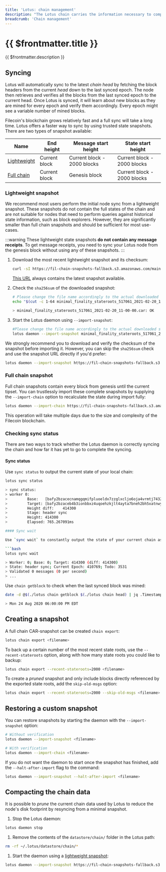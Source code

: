 ```yaml
---
title: 'Lotus: chain management'
description: "The Lotus chain carries the information necessary to compute the current state of the Filecoin network. This guide explains how to manage several aspects of the chain, including how to decrease your node's sync-time by loading the chain from a snapshot."
breadcrumb: 'Chain management'
---
```


# {{ $frontmatter.title }}

{{ $frontmatter.description }}

## Syncing

Lotus will automatically sync to the latest _chain head_ by fetching the block headers from the current _head_ down to the last synced epoch. The node then retrieves and verifies all the blocks from the last synced epoch to the current head. Once Lotus is synced, it will learn about new blocks as they are mined for every epoch and verify them accordingly. Every epoch might see a variable number of mined blocks.

Filecoin's blockchain grows relatively fast and a full sync will take a long time. Lotus offers a faster way to sync by using trusted state snapshots. There are two types of snapshot available:

| Name                                 | End height    | Message start height        | State start height          |
| ------------------------------------ | ------------- | --------------------------- | --------------------------- |
| [Lightweight](#lightweight-snapshot) | Current block | Current block - 2000 blocks | Current block - 2000 blocks |
| [Full chain](#full-chain-snapshot)   | Current block | Genesis block               | Current block - 2000 blocks |

### Lightweight snapshot

We recommend most users perform the initial node sync from a lightweight snapshot. These snapshots do not contain the full states of the chain and are not suitable for nodes that need to perform queries against historical state information, such as block explorers. However, they are significantly smaller than full chain snapshots and should be sufficient for most use-cases.

:::warning
These lightweight state snapshots **do not contain any message receipts**. To get message receipts, you need to sync your Lotus node from the genesis block without using any of these snapshots.
:::

1. Download the most recent lightweight snapshot and its checksum:

    ```bash
    curl -sI https://fil-chain-snapshots-fallback.s3.amazonaws.com/mainnet/minimal_finality_stateroots_latest.car | perl -ne '/x-amz-website-redirect-location:\s(.+)\.car/ && print "$1.sha256sum\n$1.car"' | xargs wget
    ```

    [This URL](https://fil-chain-snapshots-fallback.s3.amazonaws.com/mainnet/minimal_finality_stateroots_latest.car) always contains the latest snapshot available.

1. Check the `sha256sum` of the downloaded snapshot:

    ```bash
    # Please change the file name accordingly to the actual downloaded snapshot and sha256sum, in this example it is `minimal_finality_stateroots_517061_2021-02-20_11-00-00.car and minimal_finality_stateroots_517061_2021-02-20_11-00-00.sha256sum`
    echo "$(cut -c 1-64 minimal_finality_stateroots_517061_2021-02-20_11-00-00.sha256sum) minimal_finality_stateroots_517061_2021-02-20_11-00-00.car" | sha256sum --check
    
    > minimal_finality_stateroots_517061_2021-02-20_11-00-00.car: OK
    ```

1. Start the Lotus daemon using `--import-snapshot`:

    ```bash
    #Please change the file name accordingly to the actual downloaded snapshot, in this example it is `minimal_finality_stateroots_517061_2021-02-20_11-00-00.car`
    lotus daemon --import-snapshot minimal_finality_stateroots_517061_2021-02-20_11-00-00.car
    ```

We strongly recommend you to download and verify the checksum of the snapshot before importing it. However, you can skip the `sha256sum` check and use the snapshot URL directly if you'd prefer:

```bash
lotus daemon --import-snapshot https://fil-chain-snapshots-fallback.s3.amazonaws.com/mainnet/minimal_finality_stateroots_latest.car
```

### Full chain snapshot

Full chain snapshots contain every block from genesis until the current tipset. You can trustlessly import these complete snapshots by supplying the `--import-chain` option to recalculate the state during import fully:

```sh
lotus daemon --import-chain https://fil-chain-snapshots-fallback.s3.amazonaws.com/mainnet/complete_chain_with_finality_stateroots_latest.car
```

This operation will take multiple days due to the size and complexity of the Filecoin blockchain.

### Checking sync status

There are two ways to track whether the Lotus daemon is correctly syncing the chain and how far it has yet to go to complete the syncing.

#### Sync status

Use `sync status` to output the current state of your local chain:

````sh
lotus sync status

> sync status:
> worker 0:
>         Base:   [bafy2bzacecnamqgqmifpluoeldx7zzglxcljo6oja4vrmtj7432rphldpdmm2]
>         Target: [bafy2bzaceb4b3ionbbxz4uqoehzkjlt4ayta7bneh2bh5xatnwypeuqypebmw bafy2bzaceb2uct4pawanule5bt2ivepcgqls6e6f52lccofvdyfynyfnsa3aa bafy2bzacealylayv2mpgx7wkf54diu6vqmw5yubdgkauii7q2fb7hvwk4343i] (414300)
>         Height diff:    414300
>         Stage: header sync
>         Height: 414300
>         Elapsed: 765.267091ms

#### Sync wait

Use `sync wait` to constantly output the state of your current chain as an ongoing process:

```bash
lotus sync wait

> Worker: 0; Base: 0; Target: 414300 (diff: 414300)
> State: header sync; Current Epoch: 410769; Todo: 3531
> Validated 0 messages (0 per second)
> ...
````

Use `chain getblock` to check when the last synced block was mined:

```bash
date -d @$(./lotus chain getblock $(./lotus chain head) | jq .Timestamp)

> Mon 24 Aug 2020 06:00:00 PM EDT
```

## Creating a snapshot

A full chain CAR-snapshot can be created `chain export`:

```bash
lotus chain export <filename>
```

To back up a certain number of the most recent state roots, use the `--recent-stateroots` option, along with how many state roots you could like to backup:

```bash
lotus chain export --recent-stateroots=2000 <filename>
```

To create a _pruned_ snapshot and only include blocks directly referenced by the exported state roots, add the `skip-old-msgs` option:

```bash
lotus chain export --recent-stateroots=2000 --skip-old-msgs <filename>
```

## Restoring a custom snapshot

You can restore snapshots by starting the daemon with the `--import-snapshot` option:

```bash
# Without verification
lotus daemon --import-snapshot <filename>

# With verification
lotus daemon --import-chain <filename>
```

If you do not want the daemon to start once the snapshot has finished, add the `--halt-after-import` flag to the command:

```bash
lotus daemon --import-snapshot --halt-after-import <filename>
```

## Compacting the chain data

It is possible to _prune_ the current chain data used by Lotus to reduce the node's disk footprint by resyncing from a minimal snapshot.

1. Stop the Lotus daemon:

```bash
lotus daemon stop
```

1. Remove the contents of the `datastore/chain/` folder in the Lotus path:

```bash
rm -rf ~/.lotus/datastore/chain/*
```

1. Start the daemon using a [lightweight snapshot](#lightweight-snapshot):

```bash
lotus daemon --import-snapshot https://fil-chain-snapshots-fallback.s3.amazonaws.com/mainnet/minimal_finality_stateroots_latest.car
```
